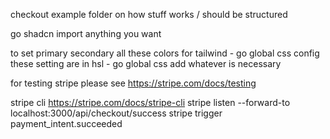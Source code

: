 checkout example folder on how stuff works / should be structured


go shadcn import anything you want

to set primary secondary all these colors for tailwind 
    - go global css config these setting are in hsl
    - go global css add whatever is necessary 


for testing stripe please see
https://stripe.com/docs/testing


stripe cli
https://stripe.com/docs/stripe-cli
stripe listen --forward-to localhost:3000/api/checkout/success
stripe trigger payment_intent.succeeded